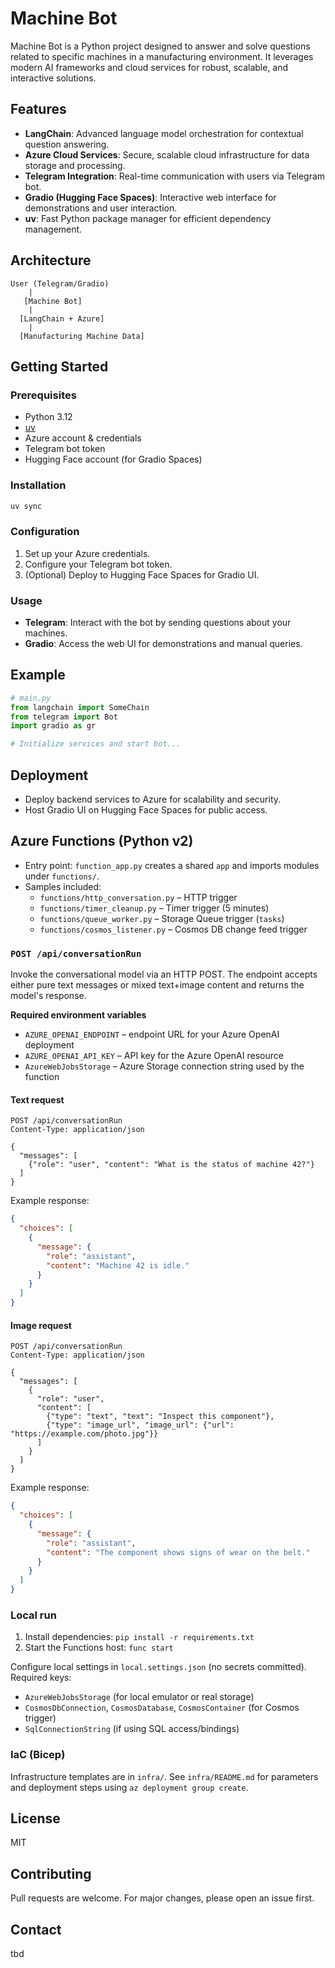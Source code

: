 # Machine Bot

Machine Bot is a Python project designed to answer and solve questions related to specific machines in a manufacturing environment. It leverages modern AI frameworks and cloud services for robust, scalable, and interactive solutions.

## Features

- **LangChain**: Advanced language model orchestration for contextual question answering.
- **Azure Cloud Services**: Secure, scalable cloud infrastructure for data storage and processing.
- **Telegram Integration**: Real-time communication with users via Telegram bot.
- **Gradio (Hugging Face Spaces)**: Interactive web interface for demonstrations and user interaction.
- **uv**: Fast Python package manager for efficient dependency management.

## Architecture

```
User (Telegram/Gradio) 
    |
   [Machine Bot]
    |
  [LangChain + Azure]
    |
  [Manufacturing Machine Data]
```

## Getting Started

### Prerequisites

- Python 3.12
- [uv](https://github.com/astral-sh/uv)
- Azure account & credentials
- Telegram bot token
- Hugging Face account (for Gradio Spaces)

### Installation

```bash
uv sync
```

### Configuration

1. Set up your Azure credentials.
2. Configure your Telegram bot token.
3. (Optional) Deploy to Hugging Face Spaces for Gradio UI.

### Usage

- **Telegram**: Interact with the bot by sending questions about your machines.
- **Gradio**: Access the web UI for demonstrations and manual queries.

## Example

```python
# main.py
from langchain import SomeChain
from telegram import Bot
import gradio as gr

# Initialize services and start bot...
```

## Deployment
 
- Deploy backend services to Azure for scalability and security.
- Host Gradio UI on Hugging Face Spaces for public access.

## Azure Functions (Python v2)

- Entry point: `function_app.py` creates a shared `app` and imports modules under `functions/`.
- Samples included:
  - `functions/http_conversation.py` – HTTP trigger
  - `functions/timer_cleanup.py` – Timer trigger (5 minutes)
  - `functions/queue_worker.py` – Storage Queue trigger (`tasks`)
  - `functions/cosmos_listener.py` – Cosmos DB change feed trigger

### `POST /api/conversationRun`

Invoke the conversational model via an HTTP POST. The endpoint accepts either
pure text messages or mixed text+image content and returns the model's
response.

**Required environment variables**

- `AZURE_OPENAI_ENDPOINT` – endpoint URL for your Azure OpenAI deployment
- `AZURE_OPENAI_API_KEY` – API key for the Azure OpenAI resource
- `AzureWebJobsStorage` – Azure Storage connection string used by the function

#### Text request

```http
POST /api/conversationRun
Content-Type: application/json

{
  "messages": [
    {"role": "user", "content": "What is the status of machine 42?"}
  ]
}
```

Example response:

```json
{
  "choices": [
    {
      "message": {
        "role": "assistant",
        "content": "Machine 42 is idle."
      }
    }
  ]
}
```

#### Image request

```http
POST /api/conversationRun
Content-Type: application/json

{
  "messages": [
    {
      "role": "user",
      "content": [
        {"type": "text", "text": "Inspect this component"},
        {"type": "image_url", "image_url": {"url": "https://example.com/photo.jpg"}}
      ]
    }
  ]
}
```

Example response:

```json
{
  "choices": [
    {
      "message": {
        "role": "assistant",
        "content": "The component shows signs of wear on the belt."
      }
    }
  ]
}
```

### Local run

1) Install dependencies: `pip install -r requirements.txt`
2) Start the Functions host: `func start`

Configure local settings in `local.settings.json` (no secrets committed). Required keys:
- `AzureWebJobsStorage` (for local emulator or real storage)
- `CosmosDbConnection`, `CosmosDatabase`, `CosmosContainer` (for Cosmos trigger)
- `SqlConnectionString` (if using SQL access/bindings)

### IaC (Bicep)

Infrastructure templates are in `infra/`. See `infra/README.md` for parameters and deployment steps using `az deployment group create`.

## License

MIT

## Contributing

Pull requests are welcome. For major changes, please open an issue first.

## Contact
tbd
